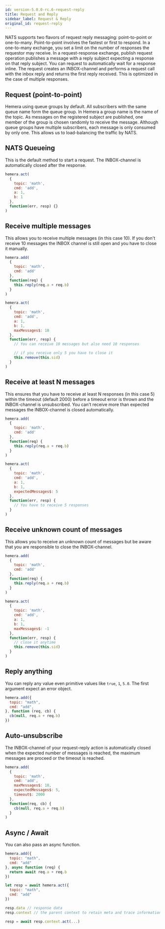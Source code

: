 ```yaml
---
id: version-5.0.0-rc.6-request-reply
title: Request and Reply
sidebar_label: Request & Reply
original_id: request-reply
---
```


NATS supports two flavors of request reply messaging: point-to-point or one-to-many. Point-to-point involves the fastest or first to respond. In a one-to-many exchange, you set a limit on the number of responses the requestor may receive. In a request-response exchange, publish request operation publishes a message with a reply subject expecting a response on that reply subject. You can request to automatically wait for a response inline. The request creates an INBOX-channel and performs a request call with the inbox reply and returns the first reply received. This is optimized in the case of multiple responses.

## Request (point-to-point)

Hemera using queue groups by default. All subscribers with the same queue name form the queue group. In Hemera a group name is the name of the topic. As messages on the registered subject are published, one member of the group is chosen randomly to receive the message. Although queue groups have multiple subscribers, each message is only consumed by only one. This allows us to load-balancing the traffic by NATS.

## NATS Queueing

This is the default method to start a request. The INBOX-channel is automatically closed after the response.

```js
hemera.act(
  {
    topic: 'math',
    cmd: 'add',
    a: 1,
    b: 1
  },
  function(err, resp) {}
)
```

## Receive multiple messages

This allows you to receive multiple messages (in this case 10). If you don't receive 10 messages the INBOX channel is still open and you have to close it manually.

```js
hemera.add(
  {
    topic: 'math',
    cmd: 'add'
  },
  function(req) {
    this.reply(req.a + req.b)
  }
)

hemera.act(
  {
    topic: 'math',
    cmd: 'add',
    a: 1,
    b: 1,
    maxMessages$: 10
  },
  function(err, resp) {
    // You can receive 10 messages but also need 10 responses

    // if you receive only 5 you have to close it
    this.remove(this.sid)
  }
)
```

## Receive at least N messages

This ensures that you have to receive at least N responses (in this case 5) within the timeout (default 2000) before a timeout error is thrown and the INBOX-channel is unsubscribed. You can't receive more than expected messages the INBOX-channel is closed automatically.

```js
hemera.add(
  {
    topic: 'math',
    cmd: 'add'
  },
  function(req) {
    this.reply(req.a + req.b)
  }
)

hemera.act(
  {
    topic: 'math',
    cmd: 'add',
    a: 1,
    b: 1,
    expectedMessages$: 5
  },
  function(err, resp) {
    // You have to receive 5 responses
  }
)
```

## Receive unknown count of messages

This allows you to receive an unknown count of messages but be aware that you are responsible to close the INBOX-channel.

```js
hemera.add(
  {
    topic: 'math',
    cmd: 'add'
  },
  function(req) {
    this.reply(req.a + req.b)
  }
)

hemera.act(
  {
    topic: 'math',
    cmd: 'add',
    a: 1,
    b: 1,
    maxMessages$: -1
  },
  function(err, resp) {
    // close it anytime
    this.remove(this.sid)
  }
)
```

## Reply anything

You can reply any value even primitive values like `true`, `1`, `5.0`. The first argument expect an error object.

```js
hemera.add({
  topic: "math",
  cmd: "add",
}, function (req, cb) {
  cb(null, req.a + req.b)
})
```

## Auto-unsubscribe

The INBOX-channel of your request-reply action is automatically closed when the expected number of messages is reached, the maximum messages are proceed or the timeout is reached.

```js
hemera.add(
  {
    topic: 'math',
    cmd: 'add',
    maxMessages$: 10,
    expectedMessages$: 5,
    timeout$: 2000
  },
  function(req, cb) {
    cb(null, req.a + req.b)
  }
)
```

## Async / Await

You can also pass an async function.

```js
hemera.add({
  topic: "math",
  cmd: "add"
}, async function (req) {
  return await req.a + req.b
})

let resp = await hemera.act({
  topic: "math",
  cmd: "add"
})

resp.data // response data
resp.context // the parent context to retain meta and trace informations

resp = await resp.context.act(...)
```
